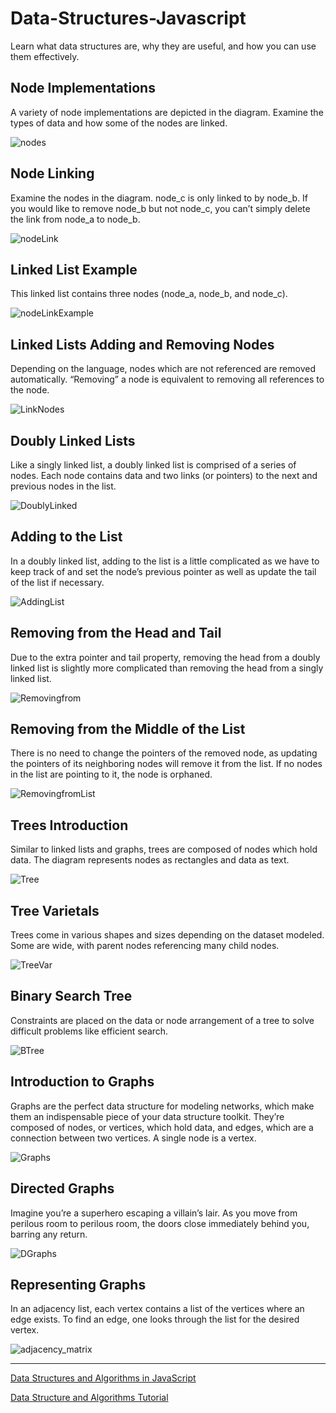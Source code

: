 # Data-Structures-Javascript
Learn what data structures are, why they are useful, and how you can use them effectively.

## Node Implementations

A variety of node implementations are depicted in the diagram. Examine the types of data and how some of the nodes are linked.


![nodes](./img/Nodes1.JPG)

## Node Linking

Examine the nodes in the diagram. node_c is only linked to by node_b. If you would like to remove node_b but not node_c, you can’t simply delete the link from node_a to node_b.

![nodeLink](./img/removing_nodes_3.gif)

## Linked List Example

This linked list contains three nodes (node_a, node_b, and node_c).

![nodeLinkExample](./img/LinkEx.JPG)

## Linked Lists Adding and Removing Nodes

Depending on the language, nodes which are not referenced are removed automatically. “Removing” a node is equivalent to removing all references to the node.

![LinkNodes](./img/Link.JPG)

## Doubly Linked Lists

Like a singly linked list, a doubly linked list is comprised of a series of nodes. Each node contains data and two links (or pointers) to the next and previous nodes in the list.

![DoublyLinked](./img/DoublyLink.JPG)

## Adding to the List

In a doubly linked list, adding to the list is a little complicated as we have to keep track of and set the node’s previous pointer as well as update the tail of the list if necessary.

![AddingList](./img/AddList.JPG)

## Removing from the Head and Tail

Due to the extra pointer and tail property, removing the head from a doubly linked list is slightly more complicated than removing the head from a singly linked list. 

![Removingfrom](./img/Removing.JPG)

## Removing from the Middle of the List

There is no need to change the pointers of the removed node, as updating the pointers of its neighboring nodes will remove it from the list. If no nodes in the list are pointing to it, the node is orphaned.

![RemovingfromList](./img/RemovingList.JPG)

## Trees Introduction

Similar to linked lists and graphs, trees are composed of nodes which hold data. The diagram represents nodes as rectangles and data as text.

![Tree](./img/Trees.JPG)

## Tree Varietals

Trees come in various shapes and sizes depending on the dataset modeled. Some are wide, with parent nodes referencing many child nodes.

![TreeVar](./img/TreeCaptura.JPG)

## Binary Search Tree

Constraints are placed on the data or node arrangement of a tree to solve difficult problems like efficient search.

![BTree](./img/BtreeCaptura.JPG)

## Introduction to Graphs

Graphs are the perfect data structure for modeling networks, which make them an indispensable piece of your data structure toolkit. They’re composed of nodes, or vertices, which hold data, and edges, which are a connection between two vertices. A single node is a vertex.

![Graphs](./img/GraphsIntro.JPG)


## Directed Graphs

Imagine you’re a superhero escaping a villain’s lair. As you move from perilous room to perilous room, the doors close immediately behind you, barring any return.

![DGraphs](./img/DirectedGraphs.JPG)

## Representing Graphs

In an adjacency list, each vertex contains a list of the vertices where an edge exists. To find an edge, one looks through the list for the desired vertex.

![adjacency_matrix](./img/adjacency_matrix_2.gif)


---

[Data Structures and Algorithms in JavaScript](https://egghead.io/courses/data-structures-and-algorithms-in-javascript)

[Data Structure and Algorithms Tutorial](https://www.tutorialspoint.com/data_structures_algorithms/index.htm)
